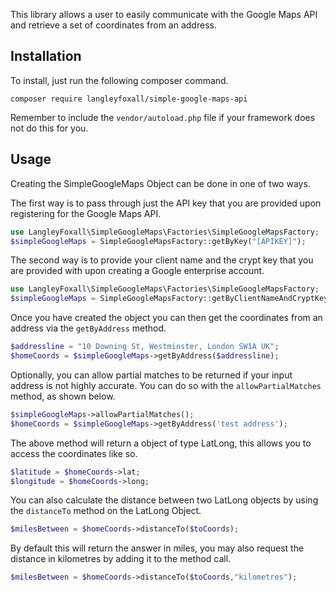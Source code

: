 This library allows a user to easily communicate with the Google Maps API and retrieve a set of coordinates from an address.

## Installation
To install, just run the following composer command.

`composer require langleyfoxall/simple-google-maps-api`

Remember to include the `vendor/autoload.php` file if your framework does not do this for you.

## Usage

Creating the SimpleGoogleMaps Object can be done in one of two ways.

The first way is to pass through just the API key that you are provided upon registering for the Google Maps API.


```php
use LangleyFoxall\SimpleGoogleMaps\Factories\SimpleGoogleMapsFactory;
$simpleGoogleMaps = SimpleGoogleMapsFactory::getByKey("[APIKEY]");
```

The second way is to provide your client name and the crypt key that you are provided with upon creating a Google enterprise account.

```php
use LangleyFoxall\SimpleGoogleMaps\Factories\SimpleGoogleMapsFactory;
$simpleGoogleMaps = SimpleGoogleMapsFactory::getByClientNameAndCryptKey("[CLIENTNAME]","[CRYPTKEY]");
```

Once you have created the object you can then get the coordinates from an address via the `getByAddress` method.

```php
$addressline = "10 Downing St, Westminster, London SW1A UK";
$homeCoords = $simpleGoogleMaps->getByAddress($addressline);
```

Optionally, you can allow partial matches to be returned if your input address is not highly accurate. You can do so with the `allowPartialMatches` method, as shown below.

```php
$simpleGoogleMaps->allowPartialMatches();
$homeCoords = $simpleGoogleMaps->getByAddress('test address');
```

The above method will return a object of type LatLong, this allows you to access the coordinates like so.

```php
$latitude = $homeCoords->lat;
$longitude = $homeCoords->long;
``` 

You can also calculate the distance between two LatLong objects by using the `distanceTo` method on the LatLong Object.

```php
$milesBetween = $homeCoords->distanceTo($toCoords);
```

By default this will return the answer in miles, you may also request the distance in kilometres by adding it to the method call.

```php
$milesBetween = $homeCoords->distanceTo($toCoords,"kilometres");
```


